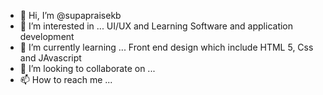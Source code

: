 - 👋 Hi, I’m @supapraisekb
- 👀 I’m interested in ... UI/UX and Learning Software and application development
- 🌱 I’m currently learning ... Front end design which include HTML 5, Css and JAvascript
- 💞️ I’m looking to collaborate on ...
- 📫 How to reach me ... 

<!---
supapraisekb/supapraisekb is a ✨ special ✨ repository because its `README.md` (this file) appears on your GitHub profile.
You can click the Preview link to take a look at your changes.
--->
